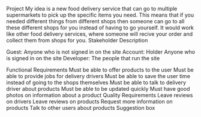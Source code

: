 Project
My idea is a new food delivery service that can go to multiple supermarkets to pick up the specific items you need. This means that if you needed different things from different shops then someone can go to all these different shops for you instead of having to go yourself. It would work like other food delivery services, where someone will recive your order and collect them from shops for you.
Stakeholder	Description

Guest:	Anyone who is not signed in on the site
Account: Holder	Anyone who is signed in on the site
Developer:	The people that run the site

Functional Requirements
	Must be able to offer products to the user
	Must be able to provide jobs for delivery drivers
	Must be able to save the user time instead of going to the shops themselves
	Must be able to talk to delivery driver about products
	Must be able to be updated quickly
	Must have good photos on information about a product
Quality Requirements
	Leave reviews on drivers
	Leave reviews on products
	Request more information on products
	Talk to other users about products
	Suggestion box
